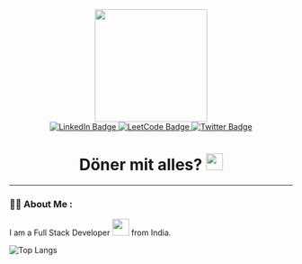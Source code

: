 <div id="header" align="center">
  <img src="https://media.giphy.com/media/v1.Y2lkPTc5MGI3NjExamxlMGcwamd6OWw5MHdieWZzN3EwMDVpaDR2bnZ3YXpjeDhjY3dqNSZlcD12MV9pbnRlcm5hbF9naWZfYnlfaWQmY3Q9Zw/xTk9ZDbwPBuHSPt6zC/giphy.gif" width="200"/>
</div>


<div id="badges" align="center">
  <a href="your-linkedin-URL">
    <img src="https://img.shields.io/badge/LinkedIn-blue?style=for-the-badge&logo=linkedin&logoColor=white" alt="LinkedIn Badge"/>
  </a>
  <a href="your-youtube-URL">
    <img src="https://img.shields.io/badge/-LeetCode-FFA116?style=for-the-badge&logo=LeetCode&logoColor=black" alt="LeetCode Badge"/>
  </a>
  <a href="your-twitter-URL">
    <img src="https://img.shields.io/badge/Codewars-B1361E?style=for-the-badge&logo=Codewars&logoColor=white" alt="Twitter Badge"/>
  </a>
</div>

<div align="center">
  <h1>
    Döner mit alles?
    <img src="https://media.giphy.com/media/hvRJCLFzcasrR4ia7z/giphy.gif" width="30px"/>
  </h1>
</div>

---

### :man_technologist: About Me :
I am a Full Stack Developer <img src="https://media.giphy.com/media/WUlplcMpOCEmTGBtBW/giphy.gif" width="30"> from India.

![Top Langs](https://github-readme-stats.vercel.app/api/top-langs/?username=cenk-idris&layout=compact)


<!--
**cenk-idris/cenk-idris** is a ✨ _special_ ✨ repository because its `README.md` (this file) appears on your GitHub profile.

Here are some ideas to get you started:

- 🔭 I’m currently working on ...
- 🌱 I’m currently learning ...
- 👯 I’m looking to collaborate on ...
- 🤔 I’m looking for help with ...
- 💬 Ask me about ...
- 📫 How to reach me: ...
- 😄 Pronouns: ...
- ⚡ Fun fact: ...
-->
